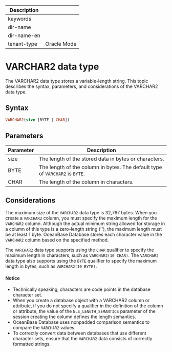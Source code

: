 | Description   |                 |
|---------------|-----------------|
| keywords      |                 |
| dir-name      |                 |
| dir-name-en   |                 |
| tenant-type   | Oracle Mode     |

# VARCHAR2 data type

The VARCHAR2 data type stores a variable-length string. This topic describes the syntax, parameters, and considerations of the VARCHAR2 data type.

## Syntax

```sql
VARCHAR2(size [BYTE | CHAR])
```

## Parameters

| Parameter | Description |
|------|--------------------|
| size | The length of the stored data in bytes or characters.  |
| BYTE | The length of the column in bytes. The default type of `VARCHAR2` is `BYTE`.  |
| CHAR | The length of the column in characters.  |

## Considerations

The maximum size of the `VARCHAR2` data type is 32,767 bytes. When you create a `VARCHAR2` column, you must specify the maximum length for the `VARCHAR2` column. Although the actual minimum string allowed for storage in a column of this type is a zero-length string (''), the maximum length must be at least 1 byte. OceanBase Database stores each character value in the `VARCHAR2` column based on the specified method.

The `VARCHAR2` data type supports using the `CHAR` qualifier to specify the maximum length in characters, such as `VARCHAR2(10 CHAR)`. The `VARCHAR2` data type also supports using the `BYTE` qualifier to specify the maximum length in bytes, such as `VARCHAR2(10 BYTE)`.

  <main id="notice" type='notice'>
    <h4>Notice</h4>
    <ul>
    <li>Technically speaking, characters are code points in the database character set. </li>
    <li>When you create a database object with a VARCHAR2 column or attribute, if you do not specify a qualifier in the definition of the column or attribute, the value of the <code>NLS_LENGTH_SEMANTICS</code> parameter of the session creating the column defines the length semantics. </li>
    <li>OceanBase Database uses nonpadded comparison semantics to compare the <code>VARCHAR2</code> values. </li>
    <li>To correctly convert data between databases that use different character sets, ensure that the <code>VARCHAR2</code> data consists of correctly formatted strings. </li>
    </ul>
  </main>
